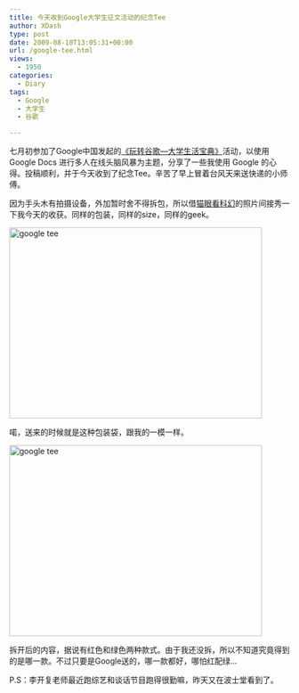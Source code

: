 ```yaml
---
title: 今天收到Google大学生征文活动的纪念Tee
author: XDash
type: post
date: 2009-08-10T13:05:31+00:00
url: /google-tee.html
views:
  - 1950
categories:
  - Diary
tags:
  - Google
  - 大学生
  - 谷歌

---
```

七月初参加了Google中国发起的<a href="http://www.google.cn/landing/tips/daxuebaodian/" target="_blank">《玩转谷歌—大学生活宝典》</a>活动，以使用 Google Docs 进行多人在线头脑风暴为主题，分享了一些我使用 Google 的心得。投稿顺利，并于今天收到了纪念Tee。辛苦了早上冒着台风天来送快递的小师傅。

因为手头木有拍摄设备，外加暂时舍不得拆包，所以借<a href="http://www.catisf.com/2009/08/google-received-the-t-shirt/" target="_blank">猫眼看科幻</a>的照片间接秀一下我今天的收获。同样的包装，同样的size，同样的geek。

<img loading="lazy" decoding="async" class="alignnone size-full wp-image-1511" title="google tee" src="http://www.fanbing.net/wp-content/uploads/2009/08/dscf0006_thumb.jpg" alt="google tee" width="454" height="343" srcset="http://xdash.one/wp-content/uploads/2009/08/dscf0006_thumb.jpg 454w, http://xdash.one/wp-content/uploads/2009/08/dscf0006_thumb-300x226.jpg 300w" sizes="(max-width: 454px) 100vw, 454px" /> 

喏，送来的时候就是这种包装袋，跟我的一模一样。

<!--more-->

<img loading="lazy" decoding="async" class="alignnone size-full wp-image-1512" title="google tee" src="http://www.fanbing.net/wp-content/uploads/2009/08/dscf0008_thumb.jpg" alt="google tee" width="454" height="343" srcset="http://xdash.one/wp-content/uploads/2009/08/dscf0008_thumb.jpg 454w, http://xdash.one/wp-content/uploads/2009/08/dscf0008_thumb-300x226.jpg 300w" sizes="(max-width: 454px) 100vw, 454px" /> 

拆开后的内容，据说有红色和绿色两种款式。由于我还没拆，所以不知道究竟得到的是哪一款。不过只要是Google送的，哪一款都好，哪怕红配绿&#8230;

P.S：李开复老师最近跑综艺和谈话节目跑得很勤嘛，昨天又在波士堂看到了。